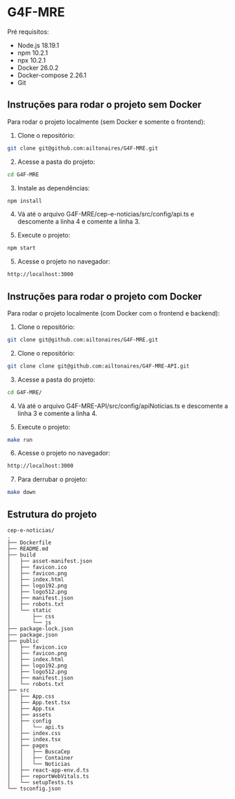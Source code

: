 # G4F-MRE

Pré requisitos: 

- Node.js 18.19.1
- npm 10.2.1
- npx 10.2.1
- Docker 26.0.2
- Docker-compose 2.26.1
- Git

## Instruções para rodar o projeto sem Docker

Para rodar o projeto localmente (sem Docker e somente o frontend):

1. Clone o repositório:
```bash
git clone git@github.com:ailtonaires/G4F-MRE.git
```

2. Acesse a pasta do projeto:
```bash
cd G4F-MRE
```

3. Instale as dependências:
```bash
npm install
```

4. Vá até o arquivo G4F-MRE/cep-e-noticias/src/config/api.ts e descomente a linha 4 e comente a linha 3.

5. Execute o projeto:
```bash
npm start
```

5. Acesse o projeto no navegador:
```bash
http://localhost:3000
```

## Instruções para rodar o projeto com Docker

Para rodar o projeto localmente (com Docker com o frontend e backend):

1. Clone o repositório:
```bash
git clone git@github.com:ailtonaires/G4F-MRE.git
```

2. Clone o repositório:
```bash
git clone clone git@github.com:ailtonaires/G4F-MRE-API.git
```

3. Acesse a pasta do projeto:
```bash
cd G4F-MRE/
```

4. Vá até o arquivo G4F-MRE-API/src/config/apiNoticias.ts e descomente a linha 3 e comente a linha 4.

5. Execute o projeto:
```bash
make run
```

6. Acesse o projeto no navegador:
```bash
http://localhost:3000
```

7. Para derrubar o projeto:
```bash
make down
```

## Estrutura do projeto

```
cep-e-noticias/
.
├── Dockerfile
├── README.md
├── build
│   ├── asset-manifest.json
│   ├── favicon.ico
│   ├── favicon.png
│   ├── index.html
│   ├── logo192.png
│   ├── logo512.png
│   ├── manifest.json
│   ├── robots.txt
│   └── static
│       ├── css
│       └── js
├── package-lock.json
├── package.json
├── public
│   ├── favicon.ico
│   ├── favicon.png
│   ├── index.html
│   ├── logo192.png
│   ├── logo512.png
│   ├── manifest.json
│   └── robots.txt
├── src
│   ├── App.css
│   ├── App.test.tsx
│   ├── App.tsx
│   ├── assets
│   ├── config
│   │   └── api.ts
│   ├── index.css
│   ├── index.tsx
│   ├── pages
│   │   ├── BuscaCep
│   │   ├── Container
│   │   └── Noticias
│   ├── react-app-env.d.ts
│   ├── reportWebVitals.ts
│   └── setupTests.ts
└── tsconfig.json




```



